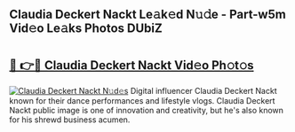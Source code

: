 ## Claudia Deckert Nackt Le𝚊k𝚎d N𝚞𝚍e - Part-w5m Vid𝚎o Le𝚊ks Photos DUbiZ

# <h2><a href="http://fb03ccw.evod.top/?m=Claudia+Deckert+Nackt">🔗 👉🔴 Claudia Deckert Nackt Vid𝚎o Ph𝚘t𝚘s</a></h2>

[![Claudia Deckert Nackt N𝚞d𝚎s](https://i.imgur.com/8V9OHl7.gif)](http://fb03ccw.evod.top/?m=Claudia+Deckert+Nackt)
Digital influencer Claudia Deckert Nackt known for their dance performances and lifestyle vlogs. Claudia Deckert Nackt public image is one of innovation and creativity, but he's also known for his shrewd business acumen. 
